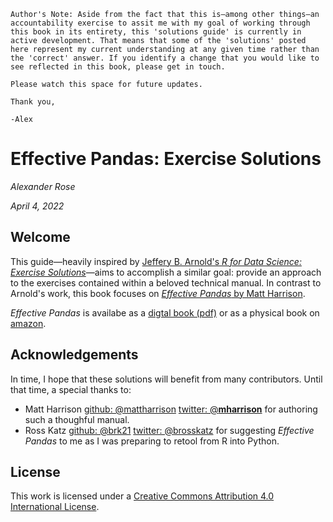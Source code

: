 ```{note}
Author's Note: Aside from the fact that this is—among other things—an accountability exercise to assit me with my goal of working through this book in its entirety, this 'solutions guide' is currently in active development. That means that some of the 'solutions' posted here represent my current understanding at any given time rather than the 'correct' answer. If you identify a change that you would like to see reflected in this book, please get in touch. 

Please watch this space for future updates.

Thank you,

-Alex
```
# Effective Pandas: Exercise Solutions
_Alexander Rose_

_April 4, 2022_

## Welcome

This guide—heavily inspired by [Jeffery B. Arnold's _R for Data Science: Exercise Solutions_](https://jrnold.github.io/r4ds-exercise-solutions/)—aims to accomplish a similar goal: provide an approach to the exercises contained within a beloved technical manual. In contrast to Arnold's work, this book focuses on [_Effective Pandas_ by Matt Harrison](https://hairysun.com/announcing-effective-pandas.html). 

_Effective Pandas_ is availabe as a [digtal book (pdf)](https://store.metasnake.com/effective-pandas-book) or as a physical book on [amazon](https://www.amazon.com/Effective-Pandas-Patterns-Manipulation-Treading/dp/B09MYXXSFM).

## Acknowledgements

In time, I hope that these solutions will benefit from many contributors. Until that time, a special thanks to:
* Matt Harrison [github: @mattharrison](https://github.com/mattharrison) [twitter: @__mharrison__](https://twitter.com/__mharrison__) for authoring such a thoughful manual.
* Ross Katz [github: @brk21](https://github.com/brk21) [twitter: @brosskatz](https://twitter.com/brosskatz) for suggesting _Effective Pandas_ to me as I was preparing to retool from R into Python.

## License
This work is licensed under a [Creative Commons Attribution 4.0 International License](https://creativecommons.org/licenses/by/4.0/).

```{tableofcontents}
```
